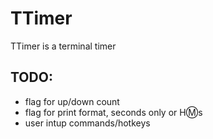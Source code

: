 # TTimer
TTimer is a terminal timer

## TODO:
- flag for up/down count
- flag for print format, seconds only or H:m:s
- user intup commands/hotkeys

